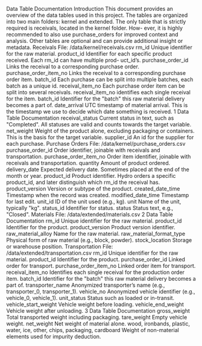 Data Table Documentation
Introduction
This document provides an overview of the data tables used in this project. The tables
are organized into two main folders: kernel and extended.
The only table that is strictly required is receivals, located in the kernel folder. How-
ever, it is highly recommended to also use purchase_orders for improved context and
analysis. Other tables are optional and can provide additional insight or metadata.
Receivals
File: /data/kernel/receivals.csv
rm_id
Unique identifier for the raw material.
product_id
Identifier for each specific product received. Each rm_id can have multiple prod-
uct_id’s.
purchase_order_id
Links the receival to a corresponding purchase order.
purchase_order_item_no
Links the receival to a corresponding purchase order item.
batch_id
Each purchase can be split into multiple batches, each batch as a unique id.
receival_item_no
Each purchase order item can be split into several receivals. receival_item_no
identifies each single receival for the item.
batch_id
Identifier for the "batch" this raw material delivery becomes a part of.
date_arrival
UTC timestamp of material arrival. This is the timestamp we use to decide which
date something is received.
1
Data Table Documentation
receival_status
Current status in text, such as "Completed". All statuses are valid and counts
towards the target variable.
net_weight
Weight of the product alone, excluding packaging or containers. This is the basis
for the target variable.
supplier_id
An id for the supplier for each purchase.
Purchase Orders
File: /data/kernel/purchase_orders.csv
purchase_order_id
Order identifier, joinable with receivals and transportation.
purchase_order_item_no
Order item identifier, joinable with receivals and transportation.
quantity
Amount of product ordered.
delivery_date
Expected delivery date. Sometimes placed at the end of the month or year.
product_id
Product identifier. Hydro orders a specific product_id, and later distinguish
which rm_id the receival has.
product_version
Version or subtype of the product.
created_date_time
Timestamp when the record was created.
modified_date_time
Timestamp for last edit.
unit_id
ID of the unit used (e.g., kg).
unit
Name of the unit, typically "kg".
status_id
Identifier for status.
status
Status text, e.g., "Closed".
Materials
File: /data/extended/materials.csv
2
Data Table Documentation
rm_id
Unique identifier for the raw material.
product_id
Identifier for the product.
product_version
Product version identifier.
raw_material_alloy
Name for the raw material.
raw_material_format_type
Physical form of raw material (e.g., block, powder).
stock_location
Storage or warehouse position.
Transportation
File: /data/extended/transportation.csv
rm_id
Unique identifier for the raw material.
product_id
Identifier for the product.
purchase_order_id
Linked order for transport.
purchase_order_item_no
Linked order item for transport.
receival_item_no
Identifies each single receival for the production order item.
batch_id
Identifier for the "batch" this raw material delivery becomes a part of.
transporter_name
Anonymized transporter’s name (e.g., transporter_0, transporter_1).
vehicle_no
Anonymized vehicle identifier (e.g., vehicle_0, vehicle_1).
unit_status
Status such as loaded or in-transit.
vehicle_start_weight
Vehicle weight before loading.
vehicle_end_weight
Vehicle weight after unloading.
3
Data Table Documentation
gross_weight
Total transported weight including packaging.
tare_weight
Empty vehicle weight.
net_weight
Net weight of material alone.
wood, ironbands, plastic, water, ice, other, chips, packaging, cardboard
Weight of non-material elements used for impurity deduction.